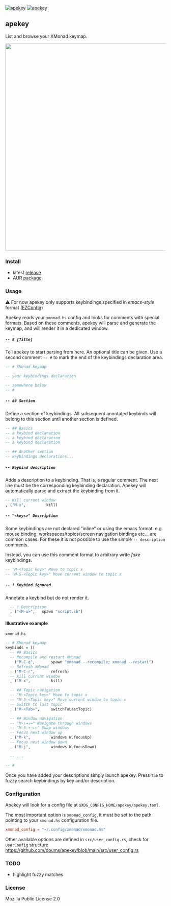 [![apekey](https://img.shields.io/github/actions/workflow/status/doums/apekey/test.yml?color=0D0D0D&logoColor=BFBFBF&labelColor=404040&logo=github&style=for-the-badge)](https://github.com/doums/apekey/actions?query=workflow%3Aapekey)
[![apekey](https://img.shields.io/aur/version/apekey?color=0D0D0D&logoColor=BFBFBF&labelColor=404040&logo=arch-linux&style=for-the-badge)](https://aur.archlinux.org/packages/apekey/)

## apekey

List and browse your XMonad keymap.

<img src="https://user-images.githubusercontent.com/6359431/211675677-0e8b44d4-7551-4da4-9d5a-51c83c95b895.png" width="650">

### Install

- latest [release](https://github.com/doums/apekey/releases/latest)
- AUR [package](https://aur.archlinux.org/packages/apekey)

### Usage

⚠ For now apekey only supports keybindings specified in
_emacs-style_ format
([EZConfig](https://xmonad.github.io/xmonad-docs/xmonad-contrib/XMonad-Util-EZConfig.html))

Apekey reads your `xmonad.hs` config and looks for comments with
special formats. Based on these comments, apekey will parse and
generate the keymap, and will render it in a dedicated window.

##### `-- # [Title]`

Tell apekey to start parsing from here. An optional title can be
given. Use a second comment `-- #` to mark the end of the
keybindings declaration area.

```haskell
-- # XMonad keymap

-- your keybindings declaration

-- somewhere below
-- #
```

##### `-- ## Section`

Define a section of keybindings. All subsequent annotated keybinds
will belong to this section until another section is defined.

```haskell
-- ## Basics
-- a keybind declaration
-- a keybind declaration
-- a keybind declaration

-- ## Another section
-- keybindings declarations...
```

##### `-- Keybind description`

Adds a description to a keybinding. That is, a regular comment.
The next line must be the corresponding keybinding declaration.
Apekey will automatically parse and extract the keybinding from
it.

```haskell
-- Kill current window
, ("M-x",         kill)
```

##### `-- "<keys>" Description`

Some keybindings are not declared "inline" or using the emacs format.
e.g. mouse binding, workspaces/topics/screen navigation bindings
etc... are common cases. For these it is not possible to use the
simple `-- description` comments.

Instead, you can use this comment format to arbitrary write _fake_
keybindings.

```haskell
-- "M-<Topic key>" Move to topic x
-- "M-S-<Topic key>" Move current window to topic x
```

##### `-- ! Keybind ignored`

Annotate a keybind but do not render it.

```haskell
  -- ! Description
  , ("<M-u>",   spawn "script.sh")
```

#### Illustrative example

`xmonad.hs`

```haskell
-- # XMonad keymap
keybinds = ([
  -- ## Basics
  -- Recompile and restart XMonad
    ("M-C-q",       spawn "xmonad --recompile; xmonad --restart")
  -- Refresh XMonad
  , ("M-C-r",       refresh)
  -- Kill current window
  , ("M-x",         kill)

  -- ## Topic navigation
  -- "M-<Topic key>" Move to topic x
  -- "M-S-<Topic key>" Move current window to topic x
  -- Switch to last topic
  , ("M-<Tab>",     switchToLastTopic)

  -- ## Window navigation
  -- "M-↑→↓←" Navigate through windows
  -- "M-S-↑→↓←" Swap windows
  -- Focus next window up
  , ("M-k",         windows W.focusUp)
  -- Focus next window down
  , ("M-j",         windows W.focusDown)

  -- ...

-- #
```

Once you have added your descriptions simply launch apekey. Press
`Tab` to fuzzy search keybindings by key and/or description.

### Configuration

Apekey will look for a config file at
`$XDG_CONFIG_HOME/apekey/apekey.toml`.

The most important option is `xmonad_config`, it must be set to
the path pointing to your `xmonad.hs` configuration file.

```toml
xmonad_config = "~/.config/xmonad/xmonad.hs"
```

Other available options are defined in `src/user_config.rs`, check
for `UserConfig` structure
https://github.com/doums/apekey/blob/main/src/user_config.rs

### TODO

- highlight fuzzy matches

### License

Mozilla Public License 2.0
